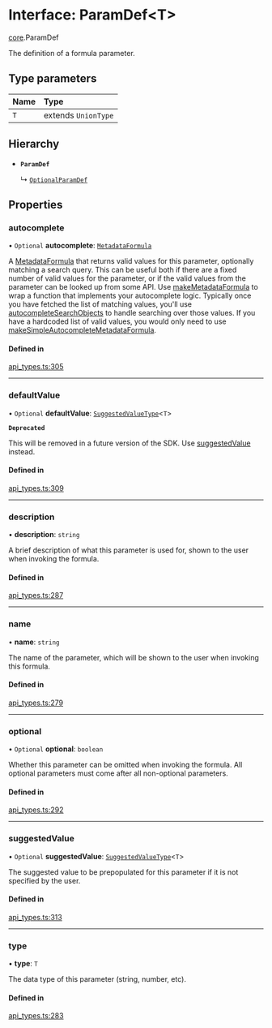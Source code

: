 # Interface: ParamDef<T\>

[core](../modules/core.md).ParamDef

The definition of a formula parameter.

## Type parameters

| Name | Type |
| :------ | :------ |
| `T` | extends `UnionType` |

## Hierarchy

- **`ParamDef`**

  ↳ [`OptionalParamDef`](core.OptionalParamDef.md)

## Properties

### autocomplete

• `Optional` **autocomplete**: [`MetadataFormula`](../types/core.MetadataFormula.md)

A [MetadataFormula](../types/core.MetadataFormula.md) that returns valid values for this parameter, optionally matching a search
query. This can be useful both if there are a fixed number of valid values for the parameter,
or if the valid values from the parameter can be looked up from some API.
Use [makeMetadataFormula](../functions/core.makeMetadataFormula.md) to wrap a function that implements your autocomplete logic.
Typically once you have fetched the list of matching values, you'll use
[autocompleteSearchObjects](../functions/core.autocompleteSearchObjects.md) to handle searching over those values.
If you have a hardcoded list of valid values, you would only need to use
[makeSimpleAutocompleteMetadataFormula](../functions/core.makeSimpleAutocompleteMetadataFormula.md).

#### Defined in

[api_types.ts:305](https://github.com/coda/packs-sdk/blob/main/api_types.ts#L305)

___

### defaultValue

• `Optional` **defaultValue**: [`SuggestedValueType`](../types/core.SuggestedValueType.md)<`T`\>

**`Deprecated`**

This will be removed in a future version of the SDK. Use [suggestedValue](core.ParamDef.md#suggestedvalue) instead.

#### Defined in

[api_types.ts:309](https://github.com/coda/packs-sdk/blob/main/api_types.ts#L309)

___

### description

• **description**: `string`

A brief description of what this parameter is used for, shown to the user when invoking the formula.

#### Defined in

[api_types.ts:287](https://github.com/coda/packs-sdk/blob/main/api_types.ts#L287)

___

### name

• **name**: `string`

The name of the parameter, which will be shown to the user when invoking this formula.

#### Defined in

[api_types.ts:279](https://github.com/coda/packs-sdk/blob/main/api_types.ts#L279)

___

### optional

• `Optional` **optional**: `boolean`

Whether this parameter can be omitted when invoking the formula.
All optional parameters must come after all non-optional parameters.

#### Defined in

[api_types.ts:292](https://github.com/coda/packs-sdk/blob/main/api_types.ts#L292)

___

### suggestedValue

• `Optional` **suggestedValue**: [`SuggestedValueType`](../types/core.SuggestedValueType.md)<`T`\>

The suggested value to be prepopulated for this parameter if it is not specified by the user.

#### Defined in

[api_types.ts:313](https://github.com/coda/packs-sdk/blob/main/api_types.ts#L313)

___

### type

• **type**: `T`

The data type of this parameter (string, number, etc).

#### Defined in

[api_types.ts:283](https://github.com/coda/packs-sdk/blob/main/api_types.ts#L283)
